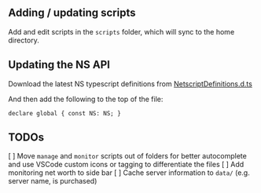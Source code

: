 ## Adding / updating scripts

Add and edit scripts in the `scripts` folder, which will sync to the home
directory.

## Updating the NS API

Download the latest NS typescript definitions from
[NetscriptDefinitions.d.ts](https://github.com/bitburner-official/bitburner-src/blob/dev/src/ScriptEditor/NetscriptDefinitions.d.ts)

And then add the following to the top of the file:

```
declare global { const NS: NS; }
```

## TODOs

[ ] Move `manage` and `monitor` scripts out of folders for better autocomplete and use VSCode custom icons or tagging to differentiate the files
[ ] Add monitoring net worth to side bar
[ ] Cache server information to `data/` (e.g. server name, is purchased)
